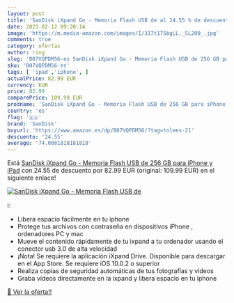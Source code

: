 ```yaml
---
layout: post
title: 'SanDisk iXpand Go - Memoria Flash USB de al 24.55 % de descuento'
date: 2021-02-12 09:20:14
image: 'https://m.media-amazon.com/images/I/317t17SbgLL._SL200_.jpg'
comments: true
category: ofertas
author: ring
slug: 'B07VQPDM56-es SanDisk iXpand Go - Memoria Flash USB de 256 GB para...'
sku: 'B07VQPDM56-es'
tags: [ 'ipad','iphone', ]
actualPrice: 82.99 EUR
currency: EUR
price: 82.99
comparePrice: 109.99 EUR
prodname: 'SanDisk iXpand Go - Memoria Flash USB de 256 GB para iPhone y iPad'
country: 'es'
flag: '🇪🇸'
brand: 'SanDisk'
buyurl: 'https://www.amazon.es/dp/B07VQPDM56/?tag=tolees-21'
descuento: '24.55'
average: '74.0081818181818'
---
```


Está [SanDisk iXpand Go - Memoria Flash USB de 256 GB para iPhone y iPad](https://www.amazon.es/dp/B07VQPDM56/?tag=tolees-21) con 24.55 de descuento por 82.99 EUR (original: 109.99 EUR) en el siguiente enlace!

[![SanDisk iXpand Go - Memoria Flash USB de](https://m.media-amazon.com/images/I/317t17SbgLL._SL200_.jpg)](https://www.amazon.es/dp/B07VQPDM56/?tag=tolees-21)

ℹ️:

- Libera espacio fácilmente en tu iphone
- Protege tus archivos con contraseña en dispositivos iPhone , ordenadores PC y mac
- Mueve el contenido rápidamente de tu ixpand a tu ordenador usando el conector usb 3.0 de alta velocidad
- ¡Nota! Se requiere la aplicación iXpand Drive. Disponible para descargar en el App Store. Se requiere iOS 10.0.2 o superior
- Realiza copias de seguridad automáticas de tus fotografías y vídeos
- Graba vídeos directamente en la ixpand y libera espacio en tu iphone

[🛒 Ver la oferta!!](https://www.amazon.es/dp/B07VQPDM56/?tag=tolees-21)
